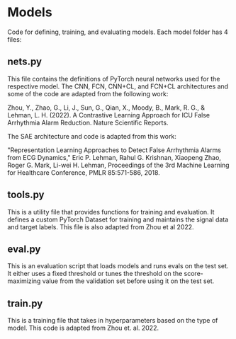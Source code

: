 # Models

Code for defining, training, and evaluating models. Each model folder has 4 files:

## nets.py
This file contains the definitions of PyTorch neural networks used for the respective model. The CNN, FCN, CNN+CL, and FCN+CL architectures and some of the code are adapted from the following work:

Zhou, Y., Zhao, G., Li, J., Sun, G., Qian, X., Moody, B., Mark, R. G., & Lehman, L. H. (2022). A Contrastive Learning Approach for ICU False Arrhythmia Alarm Reduction. Nature Scientific Reports.

The SAE architecture and code is adapted from this work:

"Representation Learning Approaches to Detect False Arrhythmia Alarms from ECG Dynamics," Eric P. Lehman, Rahul G. Krishnan, Xiaopeng Zhao, Roger G. Mark, Li-wei H. Lehman, Proceedings of the 3rd Machine Learning for Healthcare Conference, PMLR 85:571-586, 2018.

## tools.py

This is a utility file that provides functions for training and evaluation. It defines a custom PyTorch Dataset for training and maintains the signal data and target labels. This file is also adapted from Zhou et al 2022.

## eval.py

This is an evaluation script that loads models and runs evals on the test set. It either uses a fixed threshold or tunes the threshold on the score-maximizing value from the validation set before using it on the test set. 

## train.py

This is a training file that takes in hyperparameters based on the type of model. This code is adapted from Zhou et. al. 2022.
